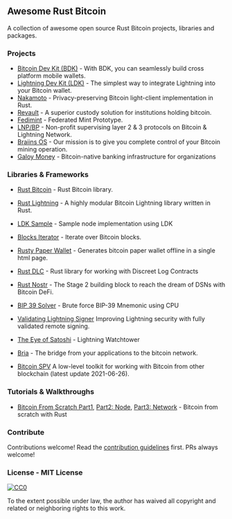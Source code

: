 ## Awesome Rust Bitcoin
A collection of awesome open source Rust Bitcoin projects, libraries and packages.

### Projects
- [Bitcoin Dev Kit (BDK)](https://bitcoindevkit.org/) - With BDK, you can seamlessly build cross platform mobile wallets.
- [Lightning Dev Kit (LDK)](https://lightningdevkit.org/) - The simplest way to integrate Lightning into your Bitcoin wallet.
- [Nakamoto](https://github.com/cloudhead/nakamoto) - Privacy-preserving Bitcoin light-client implementation in Rust.
- [Revault](https://revault.dev/) - A superior custody solution for institutions holding bitcoin.
- [Fedimint](https://fedimint.org/) - Federated Mint Prototype.
- [LNP/BP](https://www.lnp-bp.org/) - Non-profit supervising layer 2 & 3 protocols on Bitcoin & Lightning Network.
- [Braiins OS](https://braiins.com/bitcoin-mining-stack-upgrade) - Our mission is to give you complete control of your Bitcoin mining operation.
- [Galoy Money](https://galoy.io/) - Bitcoin-native banking infrastructure for organizations

### Libraries & Frameworks
- [Rust Bitcoin](https://github.com/rust-bitcoin/rust-bitcoin) - Rust Bitcoin library.
- [Rust Lightning](https://github.com/lightningdevkit/rust-lightning) - A highly modular Bitcoin Lightning library written in Rust.
- [LDK Sample](https://github.com/lightningdevkit/ldk-sample) - Sample node implementation using LDK
- [Blocks Iterator](https://github.com/RCasatta/blocks_iterator) - Iterate over Bitcoin blocks.
- [Rusty Paper Wallet](https://github.com/RCasatta/rusty-paper-wallet) - Generates bitcoin paper wallet offline in a single html page.
- [Rust DLC](https://github.com/p2pderivatives/rust-dlc) - Rust library for working with Discreet Log Contracts
- [Rust Nostr](https://github.com/rajarshimaitra/rust-nostr) - The Stage 2 building block to reach the dream of DSNs with Bitcoin DeFi.
- [BIP 39 Solver](https://github.com/johncantrell97/bip39-solver-cpu) - Brute force BIP-39 Mnemonic using CPU
- [Validating Lightning Signer](https://gitlab.com/lightning-signer/docs/) Improving Lightning security with fully validated remote signing.
- [The Eye of Satoshi](https://github.com/talaia-labs/rust-teos) - Lightning Watchtower

- [Bria](https://github.com/GaloyMoney/bria) - The bridge from your applications to the bitcoin network.
- [Bitcoin SPV](https://github.com/summa-tx/bitcoin-spv) A low-level toolkit for working with Bitcoin from other blockchain (latest update 2021-06-26).

### Tutorials & Walkthroughs
- [Bitcoin From Scratch Part1](https://monokh.com/posts/bitcoin-from-scratch-part-1), [Part2: Node](https://monokh.com/posts/bitcoin-from-scratch-part-2), [Part3: Network](https://monokh.com/posts/bitcoin-from-scratch-part-3) - Bitcoin from scratch with Rust 

### Contribute
Contributions welcome! Read the [contribution guidelines](contributing.md) first. PRs always welcome!

### License - MIT License

[![CC0](http://mirrors.creativecommons.org/presskit/buttons/88x31/svg/cc-zero.svg)](http://creativecommons.org/publicdomain/zero/1.0)

To the extent possible under law, the author has waived all copyright and related or neighboring rights to this work.